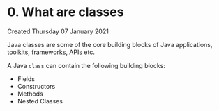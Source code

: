 # 0. What are classes
Created Thursday 07 January 2021

Java classes are some of the core building blocks of Java applications, toolkits, frameworks, APIs etc.

A Java ``class`` can contain the following building blocks:

* Fields
* Constructors
* Methods
* Nested Classes



